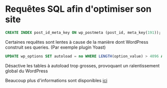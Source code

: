 # Requêtes SQL afin d'optimiser son site 
 
``` sql 
CREATE INDEX post_id_meta_key ON wp_postmeta (post_id, meta_key(191)); 
``` 
 
Certaines requêtes sont lentes à cause de la manière dont WordPress 
construit ses queries. (Par exemple plugin Yoast) 
 
``` sql 
UPDATE wp_options SET autoload = no WHERE LENGTH(option_value) > 4096 AND autoload = yes; 
``` 
 
Désactive les tables à autoload trop grosses, provoquant un 
ralentissement global du WordPress 
 
Beaucoup plus d'informations sont disponibles 
[ici](https://kinsta.com/knowledgebase/wp-options-autoloaded-data/) 
